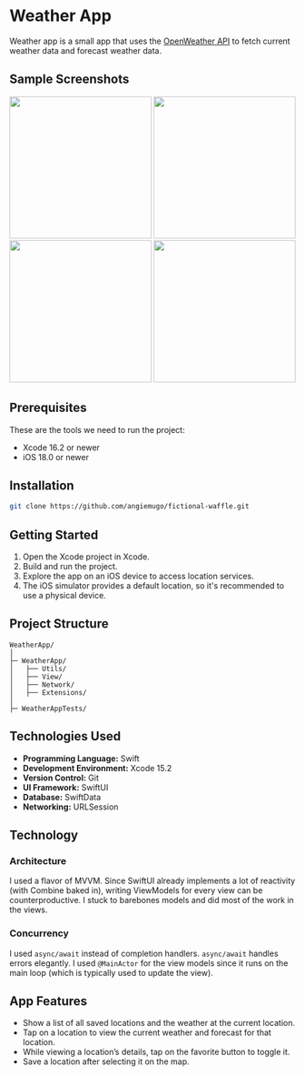# Weather App  
Weather app is a small app that uses the [OpenWeather API](https://openweathermap.org/api) to fetch current weather data and forecast weather data.  

## Sample Screenshots  

<p align="center">
  <img src="https://github.com/user-attachments/assets/606dab37-1ff6-4a2f-81a3-18e7ebff41b1" width="250">
  <img src="https://github.com/user-attachments/assets/4bfd20b6-9f72-42a6-af12-b5e66a2f87cf" width="250">
  <img src="https://github.com/user-attachments/assets/b8bcd863-8fc9-4d62-87d5-e4fbcbc99087" width="250">
  <img src="https://github.com/user-attachments/assets/2011244a-21b4-415d-b7f0-0f2b629363c3" width="250">
</p>  

## Prerequisites  
These are the tools we need to run the project:  
- Xcode 16.2 or newer  
- iOS 18.0 or newer  

## Installation  
```sh
git clone https://github.com/angiemugo/fictional-waffle.git
```

## Getting Started  
1. Open the Xcode project in Xcode.  
2. Build and run the project.  
3. Explore the app on an iOS device to access location services.  
4. The iOS simulator provides a default location, so it's recommended to use a physical device.  

## Project Structure  

```
WeatherApp/
│
├─ WeatherApp/
│   ├── Utils/
│   ├── View/
│   ├── Network/
│   ├── Extensions/
│
├─ WeatherAppTests/
```

## Technologies Used  
- **Programming Language:** Swift  
- **Development Environment:** Xcode 15.2  
- **Version Control:** Git  
- **UI Framework:** SwiftUI  
- **Database:** SwiftData  
- **Networking:** URLSession  

## Technology  

### Architecture  
I used a flavor of MVVM. Since SwiftUI already implements a lot of reactivity (with Combine baked in), writing ViewModels for every view can be counterproductive. I stuck to barebones models and did most of the work in the views.  

### Concurrency  
I used `async/await` instead of completion handlers. `async/await` handles errors elegantly. I used `@MainActor` for the view models since it runs on the main loop (which is typically used to update the view).  

## App Features  
- Show a list of all saved locations and the weather at the current location.  
- Tap on a location to view the current weather and forecast for that location.  
- While viewing a location’s details, tap on the favorite button to toggle it.  
- Save a location after selecting it on the map.  
